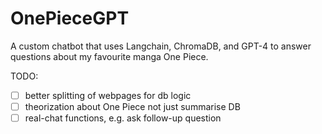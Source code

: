 # OnePieceGPT

A custom chatbot that uses Langchain, ChromaDB, and GPT-4 to answer questions about my favourite manga One Piece.

TODO:
- [ ] better splitting of webpages for db logic
- [ ] theorization about One Piece not just summarise DB
- [ ] real-chat functions, e.g. ask follow-up question